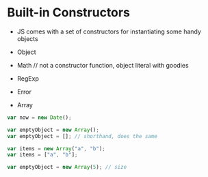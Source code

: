 # Built-in Constructors

- JS comes with a set of constructors for instantiating some handy objects

- Object
- Math        // not a constructor function, object literal with goodies
- RegExp
- Error
- Array

```javascript
var now = new Date();

var emptyObject = new Array();
var emptyObject = []; // shorthand, does the same

var items = new Array("a", "b");
var items = ["a", "b"];

var emptyObject = new Array(5); // size
```
